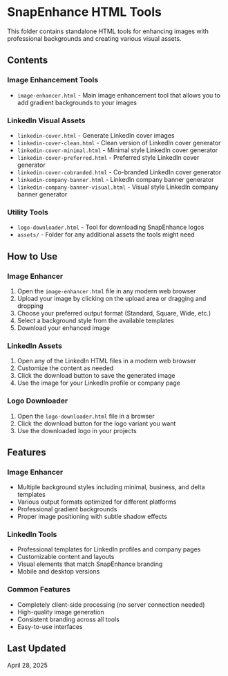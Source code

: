 # SnapEnhance HTML Tools

This folder contains standalone HTML tools for enhancing images with professional backgrounds and creating various visual assets.

## Contents

### Image Enhancement Tools
- `image-enhancer.html` - Main image enhancement tool that allows you to add gradient backgrounds to your images

### LinkedIn Visual Assets
- `linkedin-cover.html` - Generate LinkedIn cover images
- `linkedin-cover-clean.html` - Clean version of LinkedIn cover generator
- `linkedin-cover-minimal.html` - Minimal style LinkedIn cover generator
- `linkedin-cover-preferred.html` - Preferred style LinkedIn cover generator
- `linkedin-cover-cobranded.html` - Co-branded LinkedIn cover generator
- `linkedin-company-banner.html` - LinkedIn company banner generator
- `linkedin-company-banner-visual.html` - Visual style LinkedIn company banner generator

### Utility Tools
- `logo-downloader.html` - Tool for downloading SnapEnhance logos
- `assets/` - Folder for any additional assets the tools might need

## How to Use

### Image Enhancer
1. Open the `image-enhancer.html` file in any modern web browser
2. Upload your image by clicking on the upload area or dragging and dropping
3. Choose your preferred output format (Standard, Square, Wide, etc.)
4. Select a background style from the available templates
5. Download your enhanced image

### LinkedIn Assets
1. Open any of the LinkedIn HTML files in a modern web browser
2. Customize the content as needed
3. Click the download button to save the generated image
4. Use the image for your LinkedIn profile or company page

### Logo Downloader
1. Open the `logo-downloader.html` file in a browser
2. Click the download button for the logo variant you want
3. Use the downloaded logo in your projects

## Features

### Image Enhancer
- Multiple background styles including minimal, business, and delta templates
- Various output formats optimized for different platforms
- Professional gradient backgrounds
- Proper image positioning with subtle shadow effects

### LinkedIn Tools
- Professional templates for LinkedIn profiles and company pages
- Customizable content and layouts
- Visual elements that match SnapEnhance branding
- Mobile and desktop versions

### Common Features
- Completely client-side processing (no server connection needed)
- High-quality image generation
- Consistent branding across all tools
- Easy-to-use interfaces

## Last Updated

April 28, 2025
